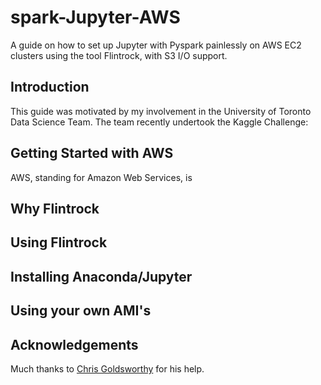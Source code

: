 # spark-Jupyter-AWS
A guide on how to set up Jupyter with Pyspark painlessly on AWS EC2 clusters using the tool Flintrock, with S3 I/O support.

## Introduction
This guide was motivated by my involvement in the University of Toronto Data Science Team. The team recently undertook the Kaggle Challenge:  

## Getting Started with AWS
AWS, standing for Amazon Web Services, is 

## Why Flintrock

## Using Flintrock

## Installing Anaconda/Jupyter

## 

## Using your own AMI's

## Acknowledgements
Much thanks to [Chris Goldsworthy](github.com/c4goldsw) for his help. 
